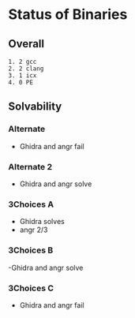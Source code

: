 # Status of Binaries

## Overall

    1. 2 gcc
    2. 2 clang
    3. 1 icx
    4. 0 PE

## Solvability

### Alternate

- Ghidra and angr fail

### Alternate 2

- Ghidra and angr solve

### 3Choices A

- Ghidra solves
- angr 2/3

### 3Choices B

-Ghidra and angr solve

### 3Choices C

- Ghidra and angr fail
